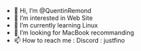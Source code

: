 - 👋 Hi, I’m @QuentinRemond
- 👀 I’m interested in Web Site
- 🌱 I’m currently learning Linux 
- 💞️ I’m looking for MacBook recommanding
- 📫 How to reach me : Discord : justfino

<!---
QuentinRemond/QuentinRemond is a ✨ special ✨ repository because its `README.md` (this file) appears on your GitHub profile.
You can click the Preview link to take a look at your changes.
--->
